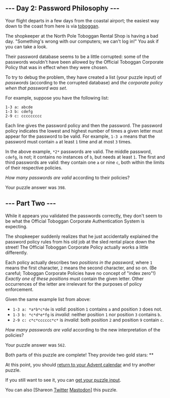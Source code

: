 
--- Day 2: Password Philosophy ---
----------------------------------

Your flight departs in a few days from the coastal airport; the easiest way down to the coast from here is via [toboggan](https://en.wikipedia.org/wiki/Toboggan).


The shopkeeper at the North Pole Toboggan Rental Shop is having a bad day. "Something's wrong with our computers; we can't log in!" You ask if you can take a look.


Their password database seems to be a little corrupted: some of the passwords wouldn't have been allowed by the Official Toboggan Corporate Policy that was in effect when they were chosen.


To try to debug the problem, they have created a list (your puzzle input) of *passwords* (according to the corrupted database) and *the corporate policy when that password was set*.


For example, suppose you have the following list:



```
1-3 a: abcde
1-3 b: cdefg
2-9 c: ccccccccc

```

Each line gives the password policy and then the password. The password policy indicates the lowest and highest number of times a given letter must appear for the password to be valid. For example, `1-3 a` means that the password must contain `a` at least `1` time and at most `3` times.


In the above example, `*2*` passwords are valid. The middle password, `cdefg`, is not; it contains no instances of `b`, but needs at least `1`. The first and third passwords are valid: they contain one `a` or nine `c`, both within the limits of their respective policies.


*How many passwords are valid* according to their policies?



Your puzzle answer was `398`.

--- Part Two ---
----------------

While it appears you validated the passwords correctly, they don't seem to be what the Official Toboggan Corporate Authentication System is expecting.


The shopkeeper suddenly realizes that he just accidentally explained the password policy rules from his old job at the sled rental place down the street! The Official Toboggan Corporate Policy actually works a little differently.


Each policy actually describes two *positions in the password*, where `1` means the first character, `2` means the second character, and so on. (Be careful; Toboggan Corporate Policies have no concept of "index zero"!) *Exactly one of these positions* must contain the given letter. Other occurrences of the letter are irrelevant for the purposes of policy enforcement.


Given the same example list from above:


* `1-3 a: *a*b*c*de` is *valid*: position `1` contains `a` and position `3` does not.
* `1-3 b: *c*d*e*fg` is *invalid*: neither position `1` nor position `3` contains `b`.
* `2-9 c: c*c*cccccc*c*` is *invalid*: both position `2` and position `9` contain `c`.


*How many passwords are valid* according to the new interpretation of the policies?



Your puzzle answer was `562`.

Both parts of this puzzle are complete! They provide two gold stars: \*\*


At this point, you should [return to your Advent calendar](/2020) and try another puzzle.


If you still want to see it, you can [get your puzzle input](2/input).


You can also [Shareon
 [Twitter](https://twitter.com/intent/tweet?text=I%27ve+completed+%22Password+Philosophy%22+%2D+Day+2+%2D+Advent+of+Code+2020&url=https%3A%2F%2Fadventofcode%2Ecom%2F2020%2Fday%2F2&related=ericwastl&hashtags=AdventOfCode)
[Mastodon](javascript:void(0);)] this puzzle.


